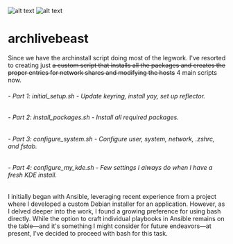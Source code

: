 ![alt text](https://img.shields.io/badge/Arch_Linux-1793D1?style=for-the-badge&logo=arch-linux&logoColor=black)
![alt text](https://img.shields.io/badge/Shell_Script-121011?style=for-the-badge&logo=gnu-bash&logoColor=black) 

# archlivebeast
Since we have the archinstall script doing most of the legwork. I've resorted to creating just ~~a custom script that installs all the packages and creates the proper entries for network shares and modifying the hosts~~ 4 main scripts now.

###### - Part 1: initial_setup.sh - Update keyring, install yay, set up reflector.  
###### - Part 2: install_packages.sh - Install all required packages.  
###### - Part 3: configure_system.sh - Configure user, system, network, .zshrc, and fstab.  
###### - Part 4: configure_my_kde.sh - Few settings I always do when I have a fresh KDE install.  

I initially began with Ansible, leveraging recent experience from a project where I developed a custom Debian installer for an application. However, as I delved deeper into the work, I found a growing preference for using bash directly. While the option to craft individual playbooks in Ansible remains on the table—and it's something I might consider for future endeavors—at present, I've decided to proceed with bash for this task.
